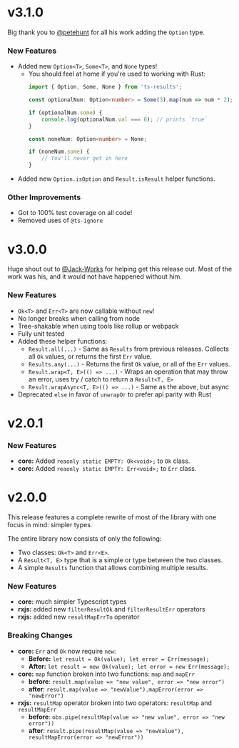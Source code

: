 # v3.1.0

Big thank you to [@petehunt](https://github.com/petehunt) for all his work adding the `Option` type.

### New Features

- Added new `Option<T>`, `Some<T>`, and `None` types!
    - You should feel at home if you're used to working with Rust:
      ```typescript
      import { Option, Some, None } from 'ts-results';

      const optionalNum: Option<number> = Some(3).map(num => num * 2);

      if (optionalNum.some) {
          console.log(optionalNum.val === 6); // prints `true`
      }

      const noneNum: Option<number> = None;

      if (noneNum.some) {
          // You'll never get in here
      }
      ```
- Added new `Option.isOption` and `Result.isResult` helper functions.

### Other Improvements

- Got to 100% test coverage on all code!
- Removed uses of `@ts-ignore`

# v3.0.0

Huge shout out to [@Jack-Works](https://github.com/Jack-Works) for helping get this release out. Most of the work was
his, and it would not have happened without him.

### New Features

- `Ok<T>` and `Err<T>` are now callable without `new`!
- No longer breaks when calling from node
- Tree-shakable when using tools like rollup or webpack
- Fully unit tested
- Added these helper functions:
    - `Result.all(...)` - Same as `Results` from previous releases. Collects all `Ok` values, or returns the first `Err`
      value.
    - `Results.any(...)` - Returns the first `Ok` value, or all of the `Err` values.
    - `Result.wrap<T, E>(() => ...)` - Wraps an operation that may throw an error, uses try / catch to return
      a `Result<T, E>`
    - `Result.wrapAsync<T, E>(() => ...)` - Same as the above, but async
- Deprecated `else` in favor of `unwrapOr` to prefer api parity with Rust

# v2.0.1

### New Features

- **core:** Added `reaonly static EMPTY: Ok<void>;` to `Ok` class.
- **core:** Added `reaonly static EMPTY: Err<void>;` to `Err` class.

# v2.0.0

This release features a complete rewrite of most of the library with one focus in mind: simpler types.

The entire library now consists of only the following:

- Two classes: `Ok<T>` and `Err<E>`.
- A `Result<T, E>` type that is a simple or type between the two classes.
- A simple `Results` function that allows combining multiple results.

### New Features

- **core:** much simpler Typescript types
- **rxjs:** added new `filterResultOk` and `filterResultErr` operators
- **rxjs:** added new `resultMapErrTo` operator

### Breaking Changes

- **core:** `Err` and `Ok` now require `new`:
    - **Before:** `let result = Ok(value); let error = Err(message);`
    - **After:** `let result = new Ok(value); let error = new Err(message);`
- **core:** `map` function broken into two functions: `map` and `mapErr`
    - **before**: `result.map(value => "new value", error => "new error")`
    - **after**: `result.map(value => "newValue").mapError(error => "newError")`
- **rxjs:** `resultMap` operator broken into two operators: `resultMap` and `resultMapErr`
    - **before**: `obs.pipe(resultMap(value => "new value", error => "new error"))`
    - **after**: `result.pipe(resultMap(value => "newValue"), resultMapError(error => "newError"))`
